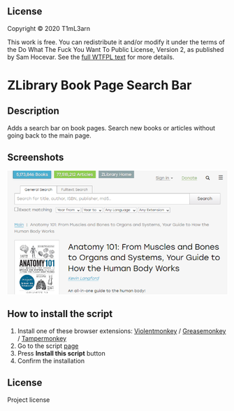 ## License

Copyright © 2020 T1mL3arn

This work is free. You can redistribute it and/or modify it under the
terms of the Do What The Fuck You Want To Public License, Version 2,
as published by Sam Hocevar. See the [full WTFPL text](http://www.wtfpl.net/txt/copying/) for more details.

# ZLibrary Book Page Search Bar

## Description

Adds a search bar on book pages. Search new books or articles without going back to the main page.

## Screenshots

![the search bar on top of the book page](screenshot.png)

## How to install the script

1. Install one of these browser extensions: [Violentmonkey](https://violentmonkey.github.io/get-it/) / [Greasemonkey](https://www.greasespot.net/) / [Tampermonkey](https://tampermonkey.net/)
2. Go to the script [page](REPLACE_IT_WITH_THE_LINK_TO_YOUR_SCRIPT_ON_GREASYFORK.ORG)
3. Press **Install this script** button
4. Confirm the installation

## License

Project license